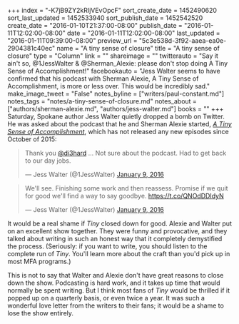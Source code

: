 +++
index = "-K7jB9ZY2kRIjVEvOpcF"
sort_create_date = 1452490620
sort_last_updated = 1452533940
sort_publish_date = 1452542520
create_date = "2016-01-10T21:37:00-08:00"
publish_date = "2016-01-11T12:02:00-08:00"
date = "2016-01-11T12:02:00-08:00"
last_updated = "2016-01-11T09:39:00-08:00"
preview_url = "5c3e538d-3f92-aaea-ea0e-2904381c40ec"
name = "A tiny sense of closure"
title = "A tiny sense of closure"
type = "Column"
link = ""
shareimage = ""
twitterauto = "Say it ain't so, @1JessWalter & @Sherman_Alexie: please don't stop doing A Tiny Sense of Accomplishment!"
facebookauto = "Jess Walter seems to have confirmed that his podcast with Sherman Alexie, A Tiny Sense of Accomplishment, is more or less over. This would be incredibly sad."
make_image_tweet = "False"
notes_byline = ["writers/paul-constant.md"]
notes_tags = "notes/a-tiny-sense-of-closure.md"
notes_about = ["authors/sherman-alexie.md", "authors/jess-walter.md"]
books = ""
+++
Saturday, Spokane author Jess Walter quietly dropped a bomb on Twitter. He was asked about the podcast that he and Sherman Alexie started, [*A Tiny Sense of Accomplishment*](http://www.infiniteguest.org/tiny-sense/), which has not released any new episodes since October of 2015:

<blockquote class="twitter-tweet" lang="en"><p lang="en" dir="ltr">Thank you <a href="https://twitter.com/di3hard">@di3hard</a> ... Not sure about the podcast. Had to get back to our day jobs.</p>&mdash; Jess Walter (@1JessWalter) <a href="https://twitter.com/1JessWalter/status/685855242534039552">January 9, 2016</a></blockquote>

<blockquote class="twitter-tweet" lang="en"><p lang="en" dir="ltr">We&#39;ll see. Finishing some work and then reassess. Promise if we quit for good we&#39;ll find a way to say goodbye. <a href="https://t.co/QNOdDDIdyN">https://t.co/QNOdDDIdyN</a></p>&mdash; Jess Walter (@1JessWalter) <a href="https://twitter.com/1JessWalter/status/685865000376733697">January 9, 2016</a></blockquote>

It would be a real shame if *Tiny* closed down for good. Alexie and Walter put on an excellent show together. They were funny and provocative, and they talked about writing in such an honest way that it completely demystified the process. (Seriously: if you want to write, you should listen to the complete run of *Tiny*. You'll learn more about the craft than you'd pick up in most MFA programs.) 

This is not to say that Walter and Alexie don't have great reasons to close down the show. Podcasting is hard work, and it takes up time that would normally be spent writing. But I think most fans of *Tiny* would be thrilled if it popped up on a quarterly basis, or even twice a year. It was such a wonderful love letter from the writers to their fans; it would be a shame to lose the show entirely.